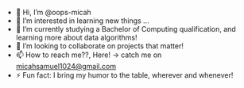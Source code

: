 - 👋 Hi, I’m @oops-micah
- 👀 I’m interested in learning new things ...
- 🌱 I’m currently studying a Bachelor of Computing qualification, and learning more about data algorithms!
- 💞️ I’m looking to collaborate on projects that matter!
- 📫 How to reach me??, Here! -> catch me on micahsamuel1024@gmail.com
- ⚡ Fun fact: I bring my humor to the table, wherever and whenever!

<!---
oops-micah/oops-micah is a ✨ special ✨ repository because its `README.md` (this file) appears on your GitHub profile.
You can click the Preview link to take a look at your changes.
--->

